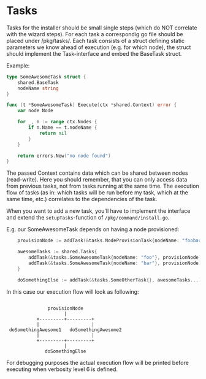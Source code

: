 # Tasks

Tasks for the installer should be small single steps (which do NOT correlate with the wizard steps).
For each task a correspondig go file should be placed under /pkg/tasks/.
Each task consists of a struct defining static parameters we know ahead of execution (e.g. for which node), the struct should implement the Task-interface and embed the BaseTask struct.

Example:
```go
type SomeAwesomeTask struct {
	shared.BaseTask
	nodeName string
}

func (t *SomeAwesomeTask) Execute(ctx *shared.Context) error {
	var node Node

	for _, n := range ctx.Nodes {
		if n.Name == t.nodeName {
			return nil
		}
	}

	return errors.New("no node found")
}
```

The passed Context contains data which can be shared between nodes (read-write).
Here you should remember, that you can only access data from previous tasks, not from tasks running at the same time.
The execution flow of tasks (as in: which tasks will be run before my task, which at the same time, etc.) correlates to the dependencies of the task.

When you want to add a new task, you'll have to implement the interface and extend the `setupTasks`-function of `/pkg/command/install.go`.

E.g. our SomeAwesomeTask depends on having a node provisioned:
```go
	provisionNode := addTask(&tasks.NodeProvisionTask{nodeName: "foobar"})

	awesomeTasks := shared.Tasks{
		addTask(&tasks.SomeAwesomeTask{nodeName: "foo"}, provisionNode),
		addTask(&tasks.SomeAwesomeTask{nodeName: "bar"}, provisionNode),
	}

	doSomethingElse := addTask(&tasks.SomeOtherTask{}, awesomeTasks...)
```

In this case our execution flow will look as following:
```

               provisionNode
                     |
           +---------+---------+
           |                   |
 doSomethingAwesome1   doSomethingAwesome2
           |                   |
           +---------+---------+
                     |
              doSomethingElse   

```

For debugging purposes the actual execution flow will be printed before executing when verbosity level 6 is defined.